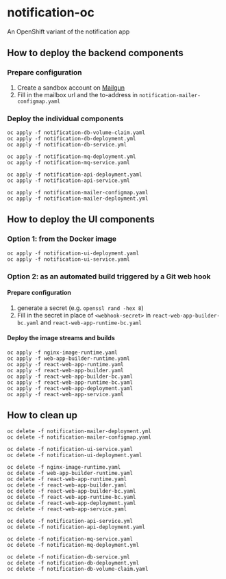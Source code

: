 # notification-oc
An OpenShift variant of the notification app

## How to deploy the backend components

### Prepare configuration
1. Create a sandbox account on [Mailgun](https://www.mailgun.com/)
1. Fill in the mailbox url and the to-address in `notification-mailer-configmap.yaml`

### Deploy the individual components
```
oc apply -f notification-db-volume-claim.yaml
oc apply -f notification-db-deployment.yml
oc apply -f notification-db-service.yml

oc apply -f notification-mq-deployment.yml
oc apply -f notification-mq-service.yaml

oc apply -f notification-api-deployment.yaml
oc apply -f notification-api-service.yml

oc apply -f notification-mailer-configmap.yaml
oc apply -f notification-mailer-deployment.yml
```

## How to deploy the UI components

### Option 1: from the Docker image
```
oc apply -f notification-ui-deployment.yaml
oc apply -f notification-ui-service.yaml
```

### Option 2: as an automated build triggered by a Git web hook

#### Prepare configuration
1. generate a secret (e.g. `openssl rand -hex 8`)
1. Fill in the secret in place of `<webhook-secret>` in `react-web-app-builder-bc.yaml` and `react-web-app-runtime-bc.yaml`

#### Deploy the image streams and builds
```
oc apply -f nginx-image-runtime.yaml
oc apply -f web-app-builder-runtime.yaml
oc apply -f react-web-app-runtime.yaml
oc apply -f react-web-app-builder.yaml
oc apply -f react-web-app-builder-bc.yaml
oc apply -f react-web-app-runtime-bc.yaml
oc apply -f react-web-app-deployment.yaml
oc apply -f react-web-app-service.yaml
```


## How to clean up
```
oc delete -f notification-mailer-deployment.yml
oc delete -f notification-mailer-configmap.yaml

oc delete -f notification-ui-service.yaml
oc delete -f notification-ui-deployment.yaml

oc delete -f nginx-image-runtime.yaml
oc delete -f web-app-builder-runtime.yaml
oc delete -f react-web-app-runtime.yaml
oc delete -f react-web-app-builder.yaml
oc delete -f react-web-app-builder-bc.yaml
oc delete -f react-web-app-runtime-bc.yaml
oc delete -f react-web-app-deployment.yaml
oc delete -f react-web-app-service.yaml

oc delete -f notification-api-service.yml
oc delete -f notification-api-deployment.yaml

oc delete -f notification-mq-service.yaml
oc delete -f notification-mq-deployment.yml

oc delete -f notification-db-service.yml
oc delete -f notification-db-deployment.yml
oc delete -f notification-db-volume-claim.yaml
```
